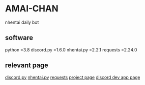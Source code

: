 # AMAI-CHAN
nhentai daily bot

## software
python      =3.8
discord.py  =1.6.0
nhentai.py  =2.2.1
requests    =2.24.0

## relevant page
[discord.py](https://discordpy.readthedocs.io/en/latest/index.html)
[nhentai.py](https://pypi.org/project/nhentai.py/)
[requests](https://requests.readthedocs.io/en/master/)
[project page](https://trello.com/b/UJa4REuT/nh-discord-bot-v3)
[discord dev app page](https://discord.com/developers/applications)
